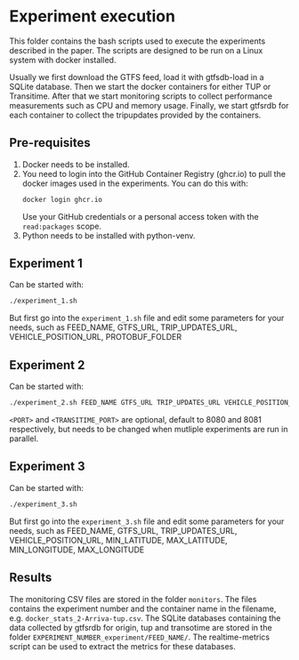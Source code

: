 # Experiment execution

This folder contains the bash scripts used to execute the experiments described in the paper. 
The scripts are designed to be run on a Linux system with docker installed.

Usually we first download the GTFS feed, load it with gtfsdb-load in a SQLite database.
Then we start the docker containers for either TUP or Transitime.
After that we start monitoring scripts to collect performance measurements such as CPU and memory usage.
Finally, we start gtfsrdb for each container to collect the tripupdates provided by the containers.

## Pre-requisites

1. Docker needs to be installed.
2. You need to login into the GitHub Container Registry (ghcr.io) to pull the docker images used in the experiments. You can do this with:
   ```bash
   docker login ghcr.io
   ```
   Use your GitHub credentials or a personal access token with the `read:packages` scope.
3. Python needs to be installed with python-venv.

## Experiment 1
Can be started with:
```bash
./experiment_1.sh
```
But first go into the `experiment_1.sh` file and edit some parameters for your needs, such as FEED_NAME, GTFS_URL, TRIP_UPDATES_URL, VEHICLE_POSITION_URL, PROTOBUF_FOLDER 

## Experiment 2

Can be started with:
```bash
./experiment_2.sh FEED_NAME GTFS_URL TRIP_UPDATES_URL VEHICLE_POSITION_URL MIN_LATITUDE MAX_LATITUDE MIN_LONGITUDE MAX_LONGITUDE <PORT> <TRANSITIME_PORT>
```
`<PORT>` and `<TRANSITIME_PORT>` are optional, default to 8080 and 8081 respectively, but needs to be changed when mutliple experiments are run in parallel.

## Experiment 3
Can be started with:
```bash
./experiment_3.sh
```
But first go into the `experiment_3.sh` file and edit some parameters for your needs, such as FEED_NAME, GTFS_URL, TRIP_UPDATES_URL, VEHICLE_POSITION_URL, MIN_LATITUDE, MAX_LATITUDE, MIN_LONGITUDE, MAX_LONGITUDE

## Results

The monitoring CSV files are stored in the folder `monitors`.
The files contains the experiment number and the container name in the filename, e.g. `docker_stats_2-Arriva-tup.csv`.
The SQLite databases containing the data collected by gtfsrdb for origin, tup and transotime are stored in the folder `EXPERIMENT_NUMBER_experiment/FEED_NAME/`.
The realtime-metrics script can be used to extract the metrics for these databases.
